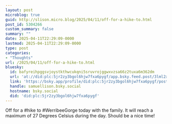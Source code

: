 ```yaml
---
layout: post
microblog: true
guid: http://slison.micro.blog/2025/04/11/off-for-a-hike-to.html
post_id: 5304266
custom_summary: false
summary: ""
date: 2025-04-11T22:29:09-0000
lastmod: 2025-04-11T22:29:09-0000
type: post
categories:
- "Thoughts"
url: /2025/04/11/off-for-a-hike-to.html
bluesky:
  id: bafyreihpggsvjoystkthwcukqni5sruvrojggwxvzsa66z2tuxa6m362dm
  url: 'at://did:plc:5jr2zy3bgol6hjw7fxa6pygf/app.bsky.feed.post/3lml2xpsbs32a'
  link: 'https://bsky.app/profile/did:plc:5jr2zy3bgol6hjw7fxa6pygf/post/3lml2xpsbs32a'
  handle: samuellison.bsky.social
  hostname: bsky.social
  did: 'did:plc:5jr2zy3bgol6hjw7fxa6pygf'
---
```

Off for a #hike to #WerribeeGorge today with the family. It will reach a maximum of 27 Degrees Celsius during the day. Should be a nice time!
